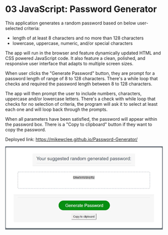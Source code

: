 # 03 JavaScript: Password Generator

This application generates a random password based on below user-selected criteria:
* length of at least 8 characters and no more than 128 characters
* lowercase, uppercase, numeric, and/or special characters

The app will run in the browser and feature dynamically updated HTML and CSS powered JavaScript code. It also feature a clean, polished, and responsive user interface that adapts to multiple screen sizes.

When user clicks the "Generate Password" button, they are prompt for a password length of range of 8 to 128 characters.  There's a while loop that checks and required the password length between 8 to 128 characters. 

The app will then prompt the user to include numbers, characters, uppercase and/or lowercase letters. There's a check with while loop that checks for no selection of criteria, the program will ask it to select at least each one and will loop back through the prompts.

When all parameters have been satisfied, the password will appear within the password box.  There is a "Copy to clipboard" button if they want to copy the password.

Deployed link: https://mikewclee.github.io/Password-Generator/

![AppScreenshot](assets/images/passwordApp.JPG)
